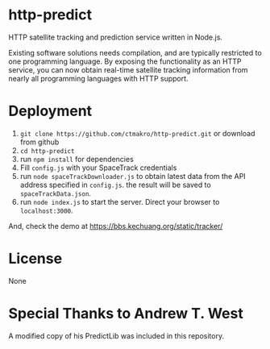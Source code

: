 # http-predict

HTTP satellite tracking and prediction service written in Node.js.

Existing software solutions needs compilation, and are typically restricted to one programming language.
By exposing the functionality as an HTTP service, you can now obtain real-time satellite tracking information from
nearly all programming languages with HTTP support.

# Deployment

1. `git clone https://github.com/ctmakro/http-predict.git` or download from github
2. `cd http-predict`
3. run `npm install` for dependencies
4. Fill `config.js` with your SpaceTrack credentials
5. run `node spaceTrackDownloader.js` to obtain latest data from the API address specified in `config.js`.
the result will be saved to `spaceTrackData.json`.
6. run `node index.js` to start the server. Direct your browser to `localhost:3000`.

And, check the demo at <https://bbs.kechuang.org/static/tracker/>

# License

None

# Special Thanks to Andrew T. West

A modified copy of his PredictLib was included in this repository.
